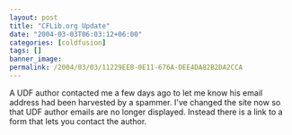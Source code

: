 ```yaml
---
layout: post
title: "CFLib.org Update"
date: "2004-03-03T06:03:12+06:00"
categories: [coldfusion]
tags: []
banner_image: 
permalink: /2004/03/03/11229EEB-0E11-676A-DEE4DA82B2DA2CCA
---
```


A UDF author contacted me a few days ago to let me know his email address had been harvested by a spammer. I've changed the site now so that UDF author emails are no longer displayed. Instead there is a link to a form that lets you contact the author.